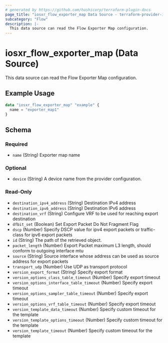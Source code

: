 ```yaml
---
# generated by https://github.com/hashicorp/terraform-plugin-docs
page_title: "iosxr_flow_exporter_map Data Source - terraform-provider-iosxr"
subcategory: "Flow"
description: |-
  This data source can read the Flow Exporter Map configuration.
---
```


# iosxr_flow_exporter_map (Data Source)

This data source can read the Flow Exporter Map configuration.

## Example Usage

```terraform
data "iosxr_flow_exporter_map" "example" {
  name = "exporter_map1"
}
```

<!-- schema generated by tfplugindocs -->
## Schema

### Required

- `name` (String) Exporter map name

### Optional

- `device` (String) A device name from the provider configuration.

### Read-Only

- `destination_ipv4_address` (String) Destination IPv4 address
- `destination_ipv6_address` (String) Destination IPv6 address
- `destination_vrf` (String) Configure VRF to be used for reaching export destination
- `dfbit_set` (Boolean) Set Export Packet Do Not Fragment Flag
- `dscp` (Number) Specify DSCP value for ipv4 export packets or traffic-class for ipv6 export packets
- `id` (String) The path of the retrieved object.
- `packet_length` (Number) Export Packet maximum L3 length, should conform to outgoing interface mtu
- `source` (String) Source interface whose address can be used as source address for export packets
- `transport_udp` (Number) Use UDP as transport protocol
- `version_export_format` (String) Specify export format
- `version_options_class_table_timeout` (Number) Specify export timeout
- `version_options_interface_table_timeout` (Number) Specify export timeout
- `version_options_sampler_table_timeout` (Number) Specify export timeout
- `version_options_vrf_table_timeout` (Number) Specify export timeout
- `version_template_data_timeout` (Number) Specify custom timeout for the template
- `version_template_options_timeout` (Number) Specify custom timeout for the template
- `version_template_timeout` (Number) Specify custom timeout for the template
